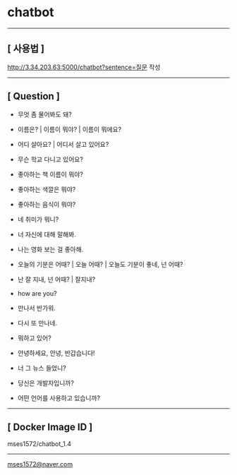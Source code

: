 # chatbot

-------
## [ 사용법 ]

http://3.34.203.63:5000/chatbot?sentence=질문 작성

-------

## [ Question ]

- 무엇 좀 물어봐도 돼?

- 이름은? | 이름이 뭐야? | 이름이 뭐에요?
- 어디 살아요? | 어디서 살고 있어요?
- 무슨 학교 다니고 있어요?
- 좋아하는 책 이름이 뭐야?
- 좋아하는 색깔은 뭐야?
- 좋아하는 음식이 뭐야?
- 네 취미가 뭐니?
- 너 자신에 대해 말해봐.

- 나는 영화 보는 걸 좋아해.

- 오늘의 기분은 어때? | 오늘 어때? | 오늘도 기분이 좋네, 넌 어때?
- 난 잘 지내, 넌 어때? | 잘지내?
- how are you?

- 만나서 반가워.
- 다시 또 만나네.
- 뭐하고 있어?
- 안녕하세요, 안녕, 반갑습니다!
- 너 그 뉴스 들었니?

- 당신은 개발자입니까?
- 어떤 언어를 사용하고 있습니까?

--------

## [ Docker Image ID ]
mses1572/chatbot_1.4

--------

mses1572@naver.com
